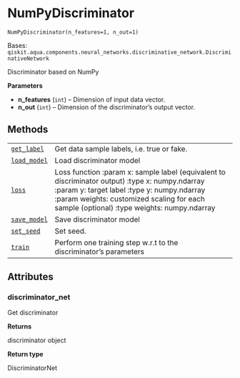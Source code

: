 # NumPyDiscriminator

<span id="undefined" />

`NumPyDiscriminator(n_features=1, n_out=1)`

Bases: `qiskit.aqua.components.neural_networks.discriminative_network.DiscriminativeNetwork`

Discriminator based on NumPy

**Parameters**

*   **n\_features** (`int`) – Dimension of input data vector.
*   **n\_out** (`int`) – Dimension of the discriminator’s output vector.

## Methods

|                                                                                                                                                                                                                                  |                                                                                                                                                                                                                                           |
| -------------------------------------------------------------------------------------------------------------------------------------------------------------------------------------------------------------------------------- | ----------------------------------------------------------------------------------------------------------------------------------------------------------------------------------------------------------------------------------------- |
| [`get_label`](qiskit.aqua.components.neural_networks.NumPyDiscriminator.get_label#qiskit.aqua.components.neural_networks.NumPyDiscriminator.get_label "qiskit.aqua.components.neural_networks.NumPyDiscriminator.get_label")     | Get data sample labels, i.e. true or fake.                                                                                                                                                                                                |
| [`load_model`](qiskit.aqua.components.neural_networks.NumPyDiscriminator.load_model#qiskit.aqua.components.neural_networks.NumPyDiscriminator.load_model "qiskit.aqua.components.neural_networks.NumPyDiscriminator.load_model") | Load discriminator model                                                                                                                                                                                                                  |
| [`loss`](qiskit.aqua.components.neural_networks.NumPyDiscriminator.loss#qiskit.aqua.components.neural_networks.NumPyDiscriminator.loss "qiskit.aqua.components.neural_networks.NumPyDiscriminator.loss")                         | Loss function :param x: sample label (equivalent to discriminator output) :type x: numpy.ndarray :param y: target label :type y: numpy.ndarray :param weights: customized scaling for each sample (optional) :type weights: numpy.ndarray |
| [`save_model`](qiskit.aqua.components.neural_networks.NumPyDiscriminator.save_model#qiskit.aqua.components.neural_networks.NumPyDiscriminator.save_model "qiskit.aqua.components.neural_networks.NumPyDiscriminator.save_model") | Save discriminator model                                                                                                                                                                                                                  |
| [`set_seed`](qiskit.aqua.components.neural_networks.NumPyDiscriminator.set_seed#qiskit.aqua.components.neural_networks.NumPyDiscriminator.set_seed "qiskit.aqua.components.neural_networks.NumPyDiscriminator.set_seed")         | Set seed.                                                                                                                                                                                                                                 |
| [`train`](qiskit.aqua.components.neural_networks.NumPyDiscriminator.train#qiskit.aqua.components.neural_networks.NumPyDiscriminator.train "qiskit.aqua.components.neural_networks.NumPyDiscriminator.train")                     | Perform one training step w\.r.t to the discriminator’s parameters                                                                                                                                                                        |

## Attributes

<span id="undefined" />

### discriminator\_net

Get discriminator

**Returns**

discriminator object

**Return type**

DiscriminatorNet
